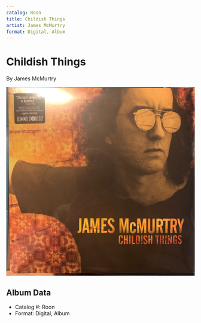 ```yaml
---
catalog: Roon
title: Childish Things
artist: James McMurtry
format: Digital, Album
---
```


# Childish Things

By James McMurtry

![](../../assets/albumcovers/James_McMurtry-Childish_Things.png)

## Album Data

- Catalog #: Roon
- Format: Digital, Album


